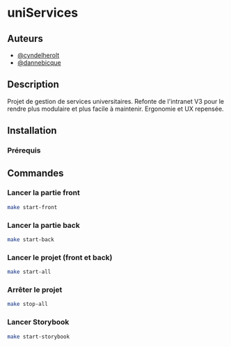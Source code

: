 # uniServices

## Auteurs

- [@cyndelherolt](https://www.github.com/cyndelherolt)
- [@dannebicque](https://www.github.com/dannebicque)

## Description

Projet de gestion de services universitaires. Refonte de l'intranet V3 pour le rendre plus modulaire et plus facile à maintenir.
Ergonomie et UX repensée.

## Installation

### Prérequis


## Commandes

### Lancer la partie front

```bash
make start-front
```

### Lancer la partie back

```bash
make start-back
```

### Lancer le projet (front et back)

```bash
make start-all
```

### Arrêter le projet

```bash
make stop-all
```

### Lancer Storybook

```bash 
make start-storybook
```
